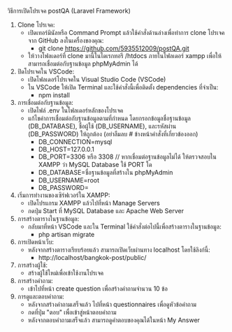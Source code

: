 วิธีการเปิดโปรเจค postQA (Laravel Framework)
1. Clone โปรเจค:
    * เปิดเทอร์มินัลหรือ Command Prompt แล้วใช้คำสั่งด้านล่างเพื่อทำการ clone โปรเจคจาก GitHub ลงในเครื่องของคุณ:
      * git clone https://github.com/5935512009/postQA.git
    * ให้วางโฟลเดอร์ที่ clone มานี้ในไดเรกทอรี /htdocs ภายในโฟลเดอร์ xampp เพื่อให้สามารถเชื่อมต่อกับฐานข้อมูล phpMyAdmin ได้
2. ปิดโปรเจคใน VSCode:
    * เปิดโฟลเดอร์โปรเจคใน Visual Studio Code (VSCode)
    * ใน VSCode ให้เปิด Terminal และใช้คำสั่งนี้เพื่อติดตั้ง dependencies ที่จำเป็น:
       * npm install
3. การเชื่อมต่อกับฐานข้อมูล:
    * เปิดไฟล์ .env ในโฟลเดอร์หลักของโปรเจค
    * แก้ไขค่าการเชื่อมต่อกับฐานข้อมูลตามที่กำหนด โดยกรอกข้อมูลชื่อฐานข้อมูล (DB_DATABASE), ชื่อผู้ใช้ (DB_USERNAME), และรหัสผ่าน (DB_PASSWORD) ให้ถูกต้อง (อย่าลืมลบ # ข้างหน้าคำสั่งที่เกี่ยวข้องออก)
        * DB_CONNECTION=mysql
        * DB_HOST=127.0.0.1
        * DB_PORT=3306 หรือ 3308 // หากเชื่อมต่อฐานข้อมูลไม่ได้ ให้ตรวจสอบใน XAMPP ว่า MySQL Database ใช้ PORT ใด
        * DB_DATABASE=ชื่อฐานข้อมูลที่สร้างใน phpMyAdmin
        * DB_USERNAME=root
        * DB_PASSWORD=
4. เริ่มการทำงานของเซิร์ฟเวอร์ใน XAMPP:
    * เปิดโปรแกรม XAMPP แล้วไปที่หน้า Manage Servers
    * กดปุ่ม Start ที่ MySQL Database และ Apache Web Server
5. การสร้างตารางในฐานข้อมูล:
    * กลับมาที่หน้า VSCode และใน Terminal ใช้คำสั่งต่อไปนี้เพื่อสร้างตารางในฐานข้อมูล:
       * php artisan migrate
6. การเปิดหน้าเว็บ:
    * หลังจากสร้างตารางเรียบร้อยแล้ว สามารถเปิดเว็บผ่านทาง localhost โดยใช้ลิงก์นี้:
       * http://localhost/bangkok-post/public/
7. การสร้างผู้ใช้:
    * สร้างผู้ใช้ใหม่เพื่อเข้าใช้งานโปรเจค
8. การสร้างคำถาม:
    * เข้าไปที่หน้า create question เพื่อสร้างคำถามจำนวน 10 ข้อ
9. การดูและตอบคำถาม:
    * หลังจากสร้างคำถามเสร็จแล้ว ไปที่หน้า questionnaires เพื่อดูหัวข้อคำถาม
    * กดที่ปุ่ม "ตอบ" เพื่อเข้าสู่หน้าตอบคำถาม
    * หลังจากตอบคำถามเสร็จแล้ว สามารถดูคำตอบของคุณได้ในหน้า My Answer
